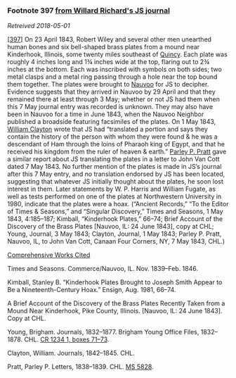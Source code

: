 
### Footnote 397 [from Willard Richard's JS journal](http://www.josephsmithpapers.org/paper-summary/journal-december-1842-june-1844-book-2-10-march-1843-14-july-1843/201#full-transcript)

_Retreived 2018-05-01_

\[[397](http://www.josephsmithpapers.org/paper-summary/journal-december-1842-june-1844-book-2-10-march-1843-14-july-1843/201#full-6908345770996871971)\] On 23 April 1843, Robert Wiley and several other men unearthed human bones and six bell-shaped brass plates from a mound near Kinderhook, Illinois, some twenty miles southeast of [Quincy](http://www.josephsmithpapers.org/place/quincy-illinois). Each plate was roughly 4 inches long and 1¾ inches wide at the top, flaring out to 2¾ inches at the bottom. Each was inscribed with symbols on both sides; two metal clasps and a metal ring passing through a hole near the top bound them together. The plates were brought to [Nauvoo](http://www.josephsmithpapers.org/place/nauvoo-illinois) for JS to decipher. Evidence suggests that they arrived in Nauvoo by 29 April and that they remained there at least through 3 May; whether or not JS had them when this 7 May journal entry was recorded is unknown. They may also have been in Nauvoo for a time in June 1843, when the Nauvoo Neighbor published a broadside featuring facsimiles of the plates. On 1 May 1843, [William Clayton](http://www.josephsmithpapers.org/person/william-clayton) wrote that JS had “translated a portion and says they contain the history of the person with whom they were found & he was a descendant of Ham through the loins of Pharaoh king of Egypt, and that he received his kingdom from the ruler of heaven & earth.” [Parley P. Pratt](http://www.josephsmithpapers.org/person/parley-parker-pratt) gave a similar report about JS translating the plates in a letter to John Van Cott dated 7 May 1843. No further mention of the plates is made in JS’s journal after this 7 May entry, and no translation endorsed by JS has been located, suggesting that whatever JS initially thought about the plates, he soon lost interest in them. Later statements by W. P. Harris and William Fugate, as well as tests performed on one of the plates at Northwestern University in 1980, indicate that the plates were a hoax. (“Ancient Records,” “To the Editor of Times & Seasons,” and “Singular Discovery,” Times and Seasons, 1 May 1843, 4:185–187; Kimball, “Kinderhook Plates,” 66–74; Brief Account of the Discovery of the Brass Plates [Nauvoo, IL: 24 June 1843], copy at CHL; Young, Journal, 3 May 1843; Clayton, Journal, 1 May 1843; Parley P. Pratt, Nauvoo, IL, to John Van Cott, Canaan Four Corners, NY, 7 May 1843, CHL.)  

[Comprehensive Works Cited](http://www.josephsmithpapers.org/works-cited)

Times and Seasons. Commerce/Nauvoo, IL. Nov. 1839–Feb. 1846.

Kimball, Stanley B. “Kinderhook Plates Brought to Joseph Smith Appear to Be a Nineteenth-Century Hoax.” Ensign, Aug. 1981, 66–74.

A Brief Account of the Discovery of the Brass Plates Recently Taken from a Mound Near Kinderhook, Pike County, Illinois. [Nauvoo, IL: 24 June 1843]. Copy at CHL.

Young, Brigham. Journals, 1832–1877. Brigham Young Office Files, 1832–1878. CHL. [CR 1234 1, boxes 71–73](https://eadview.lds.org/findingaid/000280345/).

Clayton, William. Journals, 1842–1845. CHL.

Pratt, Parley P. Letters, 1838–1839. CHL. [MS 5828](https://dcms.lds.org/delivery/DeliveryManagerServlet?dps_pid=IE1319915).
